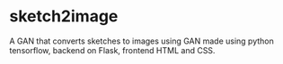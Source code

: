 # sketch2image
A GAN that converts sketches to images using GAN made using python tensorflow, backend on Flask, frontend HTML and CSS.
